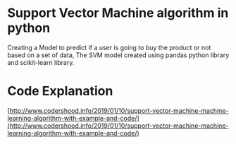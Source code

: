 # Support Vector Machine algorithm in python

Creating a Model to predict if a user is going to buy the product or not based on a set of data, The SVM model created using pandas python library and scikit-learn library.


# Code Explanation
[http://www.codershood.info/2019/01/10/support-vector-machine-machine-learning-algorithm-with-example-and-code/](http://www.codershood.info/2019/01/10/support-vector-machine-machine-learning-algorithm-with-example-and-code/)
